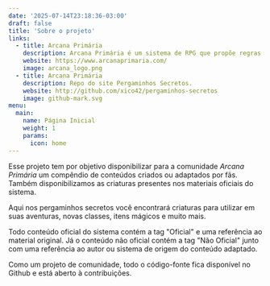 ```yaml
---
date: '2025-07-14T23:18:36-03:00'
draft: false
title: 'Sobre o projeto'
links:
  - title: Arcana Primária
    description: Arcana Primária é um sistema de RPG que propõe regras simples para proporcionar aventuras imersivas e desafiadoras.
    website: https://www.arcanaprimaria.com/
    image: arcana_logo.png
  - title: Arcana Primária
    description: Repo do site Pergaminhos Secretos.
    website: http://github.com/xico42/pergaminhos-secretos
    image: github-mark.svg
menu:
  main:
    name: Página Inicial
    weight: 1
    params:
      icon: home
---
```


Esse projeto tem por objetivo disponibilizar para a comunidade *Arcana Primária* um 
compêndio de conteúdos criados ou adaptados por fãs. Também disponibilizamos as
criaturas presentes nos materiais oficiais do sistema.

Aqui nos pergaminhos secretos você encontrará criaturas para utilizar em suas aventuras, 
novas classes, itens mágicos e muito mais.

Todo conteúdo oficial do sistema contém a tag "Oficial" e uma referência ao material original. Já o 
conteúdo não oficial contém a tag "Não Oficial" junto com uma referência ao autor ou sistema de origem
do conteúdo adaptado.

Como um projeto de comunidade, todo o código-fonte fica disponível no Github e está
aberto à contribuições.